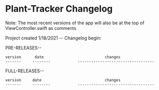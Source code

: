 # Plant-Tracker Changelog

Note: The most recent versions of the app will also be at the top of ViewController.swift as comments

Project created 1/18/2021 -- Changelog begin:

PRE-RELEASES--

	version		 date							changes
	-------		--------			----------------------------------
	
											

FULL-RELEASES--

	version		date							changes
	-------		--------			----------------------------------
	
